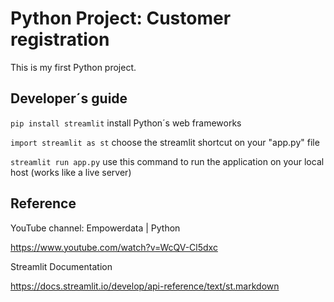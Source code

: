 # Python Project: Customer registration

This is my first Python project.

## Developer´s guide

``pip install streamlit`` install Python´s web frameworks

``import streamlit as st`` choose the streamlit shortcut on your "app.py" file

``streamlit run app.py`` use this command to run the application on your local host (works like a live server)


## Reference 

YouTube channel: Empowerdata | Python

https://www.youtube.com/watch?v=WcQV-Cl5dxc 

Streamlit Documentation

https://docs.streamlit.io/develop/api-reference/text/st.markdown